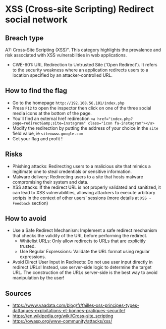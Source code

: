 # XSS (Cross-site Scripting) Redirect social network

## Breach type
A7: Cross-Site Scripting (XSS)". This category highlights the prevalence and risk associated with XSS vulnerabilities in web applications.
* CWE-601: URL Redirection to Untrusted Site ('Open Redirect'). It refers to the security weakness where an application redirects users to a location specified by an attacker-controlled URL. 

## How to find the flag
* Go to the homepage `http://192.168.56.101/index.php`
* Press `F12` to open the inspector then click on one of the three social media icons at the bottom of the page.
* You'll find an external href redirection `<a href="index.php?page=redirect&amp;site=instagram" class="icon fa-instagram"></a>`
* Modify the redirection by putting the address of your choice in the `site` field value, ie `site=www.google.com`
* Get your flag and profit !

## Risks
* Phishing attacks: Redirecting users to a malicious site that mimics a legitimate one to steal credentials or sensitive information.
* Malware delivery: Redirecting users to a site that hosts malware compromising their system and data.
* XSS attacks: If the redirect URL is not properly validated and sanitized, it can lead to XSS vulnerabilities, allowing attackers to execute arbitrary scripts in the context of other users' sessions (more details at `XSS - Feedback` section)

## How to avoid
* Use a Safe Redirect Mechanism: Implement a safe redirect mechanism that checks the validity of the URL before performing the redirect. 
    * Whitelist URLs: Only allow redirects to URLs that are explicitly trusted.
    * Use Regular Expressions: Validate the URL format using regular expressions.
* Avoid Direct User Input in Redirects: Do not use user input directly in redirect URLs! Instead, use server-side logic to determine the target URL. The construction of the URLs server-side is the best way to avoid manipulation by the user!

## Sources
* https://www.vaadata.com/blog/fr/failles-xss-principes-types-dattaques-exploitations-et-bonnes-pratiques-securite/
* https://en.wikipedia.org/wiki/Cross-site_scripting
* https://owasp.org/www-community/attacks/xss/
